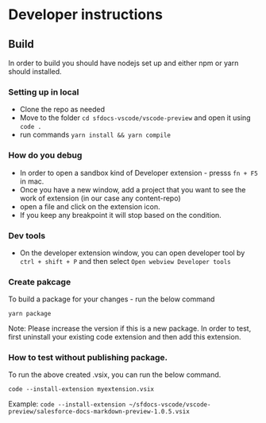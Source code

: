# Developer instructions 

## Build

In order to build you should have nodejs set up and either npm or yarn should installed.

### Setting up in local

- Clone the repo as needed
- Move to the folder `cd sfdocs-vscode/vscode-preview` and open it using `code .`
- run commands `yarn install && yarn compile`

### How do you debug

- In order to open a sandbox kind of Developer extension - presss `fn + F5` in mac.
- Once you have a new window, add a project that you want to see the work of extension (in our case any content-repo)
- open a file and click on the extension icon.
- If you keep any breakpoint it will stop based on the condition.

### Dev tools 

- On the developer extension window, you can open developer tool by 
`ctrl + shift + P` and then select `Open webview Developer tools`

### Create pakcage

To  build a package for your changes - run the below command

```
yarn package
```
Note: Please increase the version if this is a new package.
In order to test, first uninstall your existing code extension and then add this extension.

### How to test without publishing package.

To run the above created .vsix, you can run the below command.

```
code --install-extension myextension.vsix
```

Example: `code --install-extension ~/sfdocs-vscode/vscode-preview/salesforce-docs-markdown-preview-1.0.5.vsix`


